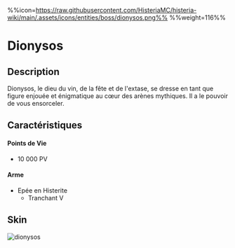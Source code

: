 %%icon=https://raw.githubusercontent.com/HisteriaMC/histeria-wiki/main/.assets/icons/entities/boss/dionysos.png%%
%%weight=116%%
# Dionysos

## Description 
Dionysos, le dieu du vin, de la fête et de l'extase, se dresse en tant que figure enjouée et énigmatique au cœur des arènes mythiques. Il a le pouvoir de vous ensorceler.

## Caractéristiques

#### __Points de Vie__
+ 10 000 PV

#### __Arme__
+ Epée en Histerite 
  - Tranchant V

## Skin
![dionysos](https://raw.githubusercontent.com/HisteriaMC/histeria-wiki/main/.assets/entities/boss/dionysos.png)
